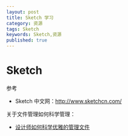 ```yaml
---
layout: post
title: Sketch 学习
category: 资源
tags: Sketch
keywords: Sketch,资源
published: true
---
```


# Sketch

参考

- Sketch 中文网：http://www.sketchcn.com/

关于文件管理如何科学管理：

- [设计师如何科学优雅的管理文件](https://www.zhihu.com/question/28334456/answer/50738730)
